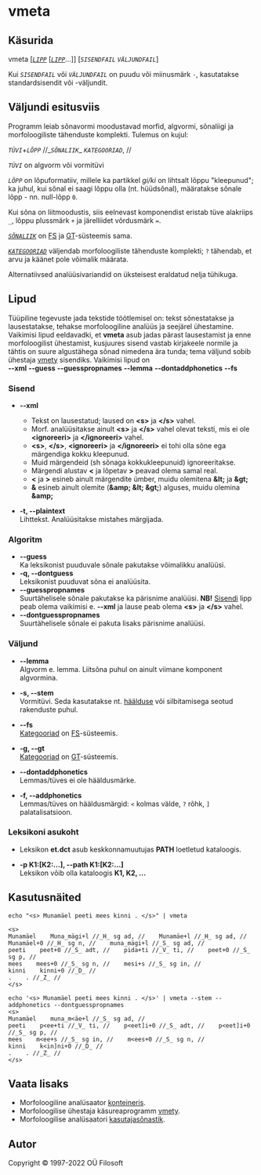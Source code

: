 # vmeta <a name="algus"></a>

## Käsurida

vmeta \[[*`LIPP`*](#lippude_kirjeldus) \[[*`LIPP`*](#lippude_kirjeldus)…\]\] [*`SISENDFAIL`* *`VÄLJUNDFAIL`*] 

 Kui *`SISENDFAIL`* või *`VÄLJUNDFAIL`* on puudu või miinusmärk ```-```, kasutatakse standardsisendit või -väljundit.


## Väljundi esitusviis
Programm leiab sõnavormi moodustavad morfid, algvormi, sõnaliigi ja morfoloogiliste tähenduste komplekti. Tulemus on kujul: 

*`TÜVI`*\+*`LÕPP`* //\_*`SÕNALIIK`*\_ *`KATEGOORIAD`*, //


*`TÜVI`* on algvorm või vormitüvi

*`LÕPP`* on lõpuformatiiv, millele ka partikkel *gi/ki* on lihtsalt lõppu "kleepunud"; ka juhul, kui sõnal ei saagi lõppu olla (nt. hüüdsõnal), määratakse sõnale lõpp - nn. null-lõpp ```0```.

Kui sõna on liitmoodustis, siis eelnevast komponendist eristab tüve alakriips ```_```, lõppu plussmärk ```+``` ja järelliidet võrdusmärk ```=```.

[*`SÕNALIIK`*](https://cl.ut.ee/ressursid/morfo-systeemid/index.php?lang=et) on  [FS](https://filosoft.ee/html_morf_et/morfoutinfo.html) ja [GT](https://www.keeleveeb.ee/dict/corpus/shared/categories.html)-süsteemis sama.

[*`KATEGOORIAD`*](https://cl.ut.ee/ressursid/morfo-systeemid/index.php?lang=et) väljendab morfoloogiliste tähenduste komplekti; ```?``` tähendab, et arvu ja käänet pole võimalik määrata.

Alternatiivsed analüüsivariandid on üksteisest eraldatud nelja tühikuga.


## Lipud <a name="lippude_kirjeldus"></a>
Tüüpiline tegevuste jada tekstide töötlemisel on: tekst sõnestatakse ja lausestatakse, tehakse morfoloogiline analüüs ja seejärel ühestamine. Vaikimisi lipud eeldavadki, et **vmeta** asub jadas pärast lausestamist ja enne morfoloogilist ühestamist, kusjuures sisend vastab kirjakeele normile ja tähtis on suure algustähega sõnad nimedena ära tunda; tema  väljund sobib ühestaja [vmety](https://github.com/Filosoft/vabamorf/blob/master/apps/cmdline/vmety/LOEMIND.md) sisendiks. Vaikimisi lipud on <br>
**--xml** **--guess** **--guesspropnames** **--lemma** **--dontaddphonetics**  **--fs**

### Sisend <a name="sisendi_kirjeldus"></a>

* **--xml** <br>
  * Tekst on lausestatud; laused on **&lt;s&gt;** ja **&lt;/s&gt;** vahel.
  * Morf. analüüsitakse ainult **&lt;s&gt;** ja **&lt;/s&gt;** vahel olevat teksti,
  mis ei ole **&lt;ignoreeri&gt;** ja **&lt;/ignoreeri&gt;** vahel. 
  * **&lt;s&gt;**, **&lt;/s&gt;**, **&lt;ignoreeri&gt;** ja **&lt;/ignoreeri&gt;** ei tohi olla
  sõne ega märgendiga kokku kleepunud.
  * Muid märgendeid (sh sõnaga kokkukleepunuid) ignoreeritakse.
  * Märgendi alustav **&lt;** ja lõpetav **&gt;** peavad olema samal real.
  * **&lt;** ja **&gt;** esineb ainult märgendite ümber, muidu olemitena **&amp;lt;** ja **&amp;gt;**
  * **&amp;** esineb ainult olemite (**&amp;amp; &amp;lt; &amp;gt;**) alguses, muidu olemina **&amp;amp;**

* **-t, --plaintext** <br> Lihttekst. Analüüsitakse mistahes märgijada.

### Algoritm <a name="lipp_algoritm"></a>

* **--guess** <br> Ka leksikonist puuduvale sõnale pakutakse võimalikku analüüsi.
* **-q, --dontguess** <br> Leksikonist puuduvat sõna ei analüüsita.
* **--guesspropnames** <br> Suurtähelisele sõnale pakutakse ka  pärisnime analüüsi. **NB!** [Sisendi](#sisendi_kirjeldus) lipp peab olema vaikimisi e. **--xml** ja lause peab olema  **&lt;s&gt;** ja **&lt;/s&gt;** vahel.
* **--dontguesspropnames** <br> Suurtähelisele sõnale ei pakuta lisaks pärisnime analüüsi.

### Väljund

* **--lemma** <br> Algvorm e. lemma. Liitsõna puhul on ainult viimane  komponent algvormina.
* **-s, --stem** <br> Vormitüvi. Seda kasutatakse nt. [häälduse](#lipp_haaldusmargid) või silbitamisega seotud rakenduste puhul.

* **--fs** <br> [Kategooriad](https://cl.ut.ee/ressursid/morfo-systeemid/index.php?lang=et) on [FS](https://filosoft.ee/html_morf_et/morfoutinfo.html)-süsteemis.
* **-g, --gt** <br> [Kategooriad](https://cl.ut.ee/ressursid/morfo-systeemid/index.php?lang=et) on [GT](https://www.keeleveeb.ee/dict/corpus/shared/categories.html)-süsteemis.

* **--dontaddphonetics** <br> Lemmas/tüves ei ole hääldusmärke.
* **-f, --addphonetics** <a name="lipp_haaldusmargid"></a> <br> Lemmas/tüves on hääldusmärgid: ```<``` kolmas välde, ```?``` rõhk, ```]``` palatalisatsioon.

### Leksikoni asukoht <a name="lipp_leksikonid"></a>

* Leksikon **et.dct** asub keskkonnamuutujas **PATH** loetletud kataloogis.

* **-p K1:[K2:...], --path K1:[K2:...]** <br> Leksikon võib olla kataloogis **K1, K2, ...**

## Kasutusnäited

```commandline
echo "<s> Munamäel peeti mees kinni . </s>" | vmeta

<s>
Munamäel    Muna_mägi+l //_H_ sg ad, //    Munamäe+l //_H_ sg ad, //    Munamäel+0 //_H_ sg n, //    muna_mägi+l //_S_ sg ad, //
peeti    peet+0 //_S_ adt, //    pida+ti //_V_ ti, //    peet+0 //_S_ sg p, //
mees    mees+0 //_S_ sg n, //    mesi+s //_S_ sg in, //
kinni    kinni+0 //_D_ //
.    . //_Z_ //
</s>
```

```commandline
echo '<s> Munamäel peeti mees kinni . </s>' | vmeta --stem --addphonetics --dontguesspropnames
<s>
Munamäel    muna_m<äe+l //_S_ sg ad, //
peeti    p<ee+ti //_V_ ti, //    p<eet]i+0 //_S_ adt, //    p<eet]i+0 //_S_ sg p, //
mees    m<ee+s //_S_ sg in, //    m<ees+0 //_S_ sg n, //
kinni    k<in]ni+0 //_D_ //
.    . //_Z_ //
</s>
```

## Vaata lisaks
* Morfoloogiline analüsaator [konteineris](https://gitlab.com/tilluteenused/docker-elg-morf/-/blob/main/LOEMIND.md).
* Morfoloogilise ühestaja käsureaprogramm [vmety](https://github.com/Filosoft/vabamorf/blob/master/apps/cmdline/vmety/LOEMIND.md).
* Morfoloogilise analüsaatori [kasutajasõnastik](https://github.com/Filosoft/vabamorf/blob/master/apps/cmdline/vmeta/kasutajasonastik.md).

## Autor

Copyright © 1997-2022 OÜ Filosoft

